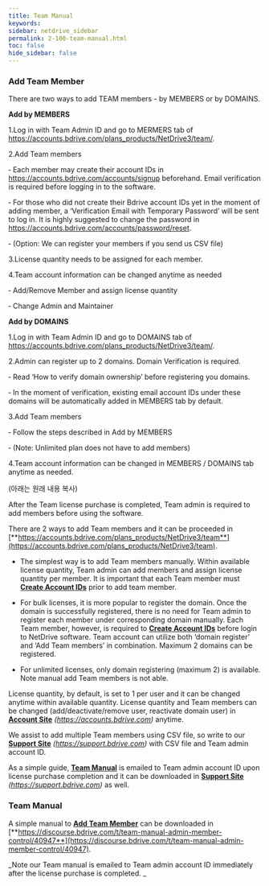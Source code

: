```yaml
---
title: Team Manual
keywords:
sidebar: netdrive_sidebar
permalink: 2-100-team-manual.html
toc: false
hide_sidebar: false
---
```


### **Add Team Member**

There are two ways to add TEAM members - by MEMBERS or by DOMAINS. 

**Add by MEMBERS**

1.Log in with Team Admin ID and go to MERMERS tab of https://accounts.bdrive.com/plans_products/NetDrive3/team/.

2.Add Team members 

‐	Each member may create their account IDs in https://accounts.bdrive.com/accounts/signup beforehand.  Email verification is required before logging in to the software.

‐	For those who did not create their Bdrive account IDs yet in the moment of adding member, a ‘Verification Email with Temporary Password’ will be sent to log in.  It is highly suggested to change the password in https://accounts.bdrive.com/accounts/password/reset.

‐	(Option: We can register your members if you send us CSV file)

3.License quantity needs to be assigned for each member.

4.Team account information can be changed anytime as needed 

‐	Add/Remove Member and assign license quantity

‐	Change Admin and Maintainer


**Add by DOMAINS**

1.Log in with Team Admin ID and go to DOMAINS tab of https://accounts.bdrive.com/plans_products/NetDrive3/team/.

2.Admin can register up to 2 domains.  Domain Verification is required.

‐	Read ‘How to verify domain ownership’ before registering you domains.

‐	In the moment of verification, existing email account IDs under these domains will be automatically added in MEMBERS tab by default.

3.Add Team members

‐	Follow the steps described in Add by MEMBERS

‐	(Note: Unlimited plan does not have to add members)

4.Team account information can be changed in MEMBERS / DOMAINS tab anytime as needed.



(아래는 원래 내용 복사)

After the Team license purchase is completed, Team admin is required to add members before using the software.

There are 2 ways to add Team members and it can be proceeded in [**https://accounts.bdrive.com/plans_products/NetDrive3/team**](https://accounts.bdrive.com/plans_products/NetDrive3/team).

- The simplest way is to add Team members manually. Within available license quantity, Team admin can add members and assign license quantity per member. It is important that each Team member must [**Create Account IDs**](#wiki-toc-create-account-id) prior to add team member.

- For bulk licenses, it is more popular to register the domain. Once the domain is successfully registered, there is no need for Team admin to register each member under corresponding domain manually. Each Team member, however, is required to [**Create Account IDs**](#wiki-toc-create-account-id) before login to NetDrive software. Team account can utilize both ‘domain register’ and ‘Add Team members’ in combination. Maximum 2 domains can be registered.

- For unlimited licenses, only domain registering (maximum 2) is available. Note manual add Team members is not able.

License quantity, by default, is set to 1 per user and it can be changed anytime within available quantity. License quantity and Team members can be changed (add/deactivate/remove user, reactivate domain user) in [**Account Site**](#wiki-toc-account-site) _(https://accounts.bdrive.com)_ anytime.

We assist to add multiple Team members using CSV file, so write to our [**Support Site**](#wiki-toc-support-site) _(https://support.bdrive.com)_ with CSV file and Team admin account ID.

As a simple guide, [**Team Manual**](#wiki-toc-team-manual) is emailed to Team admin account ID upon license purchase completion and it can be downloaded in [**Support Site**](#wiki-toc-support-site) _(https://support.bdrive.com)_ as well.

### **Team Manual**

A simple manual to [**Add Team Member**](#wiki-toc-add-team-member) can be downloaded in [**https://discourse.bdrive.com/t/team-manual-admin-member-control/40947**](https://discourse.bdrive.com/t/team-manual-admin-member-control/40947).

_Note our Team manual is emailed to Team admin account ID immediately after the license purchase is completed.
_


